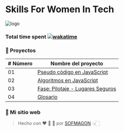 # Skills For Women In Tech

![logo](https://i.ibb.co/KWHyRyX/Logo-Programa.png)

### Total time spent [![wakatime](https://wakatime.com/badge/github/sofmagon/skills-forWomen-inTech.svg)](https://wakatime.com/badge/github/sofmagon/skills-forWomen-inTech?style=for-the-badge)



### 🍕 Proyectos

| # Número | Nombre del proyecto                               |
| -------- | ------------------------------------------------- |
| 01       | [Pseudo código en JavaScript](./01-pseint/)       |
| 02       | [Algoritmos en JavaScript](./02-algorithms/)      |
| 03       | [Fase: Pilotaje - Lugares Seguros](./03-pilotaje) |
| 04       | [Glosario](https://sofmagon.com/glosario)         |



### 🌈 Mi sitio web

> Hecho con ❤️ 🍕 🌮 por [SOFMAGON](https://sofmagon.com/) 👈🏻

